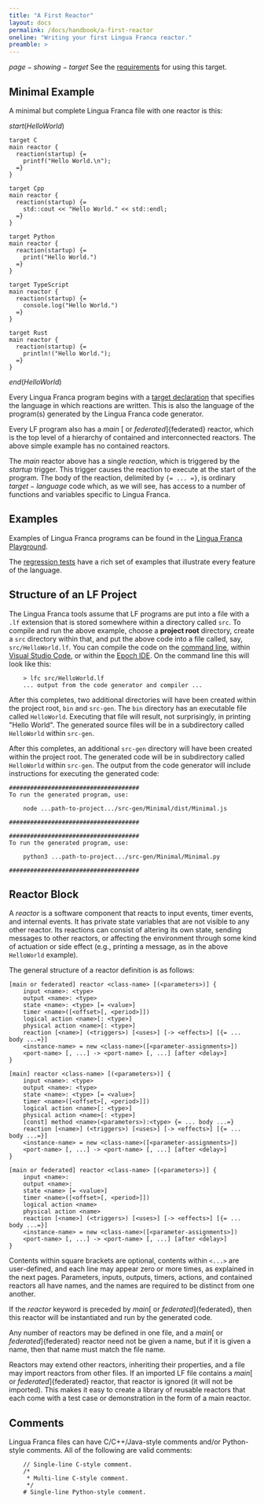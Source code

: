 ```yaml
---
title: "A First Reactor"
layout: docs
permalink: /docs/handbook/a-first-reactor
oneline: "Writing your first Lingua Franca reactor."
preamble: >
---
```


$page-showing-target$
See the [requirements](/docs/handbook/target-language-details#requirements) for using this target.

## Minimal Example

A minimal but complete Lingua Franca file with one reactor is this:

$start(HelloWorld)$

```lf-c
target C
main reactor {
  reaction(startup) {=
    printf("Hello World.\n");
  =}
}
```

```lf-cpp
target Cpp
main reactor {
  reaction(startup) {=
    std::cout << "Hello World." << std::endl;
  =}
}
```

```lf-py
target Python
main reactor {
  reaction(startup) {=
    print("Hello World.")
  =}
}
```

```lf-ts
target TypeScript
main reactor {
  reaction(startup) {=
    console.log("Hello World.")
  =}
}
```

```lf-rs
target Rust
main reactor {
  reaction(startup) {=
    println!("Hello World.");
  =}
}
```

$end(HelloWorld)$

Every Lingua Franca program begins with a [target declaration](/docs/handbook/target-declaration) that specifies the language in which reactions are written. This is also the language of the program(s) generated by the Lingua Franca code generator.

Every LF program also has a $main$ [ or $federated$]{federated} reactor, which is the top level of a hierarchy of contained and interconnected reactors. The above simple example has no contained reactors.

The $main$ reactor above has a single $reaction$, which is triggered by the $startup$ trigger. This trigger causes the reaction to execute at the start of the program. The body of the reaction, delimited by `{= ... =}`, is ordinary $target-language$ code which, as we will see, has access to a number of functions and variables specific to Lingua Franca.

## Examples

Examples of Lingua Franca programs can be found in the [Lingua Franca Playground](https://github.com/lf-lang/playground-lingua-franca/tree/main).

The [regression tests](https://github.com/lf-lang/lingua-franca/tree/master/test/) have a rich set of examples that illustrate every feature of the language.

## Structure of an LF Project

The Lingua Franca tools assume that LF programs are put into a file with a `.lf` extension that is stored somewhere within a directory called `src`. To compile and run the above example, choose a **project root** directory, create a `src` directory within that, and put the above code into a file called, say, `src/HelloWorld.lf`. You can compile the code on the [command line](/docs/handbook/command-line-tools), within [Visual Studio Code](/docs/handbook/code-extension), or within the [Epoch IDE](/docs/handbook/epoch-ide). On the command line this will look like this:

```
    > lfc src/HelloWorld.lf
    ... output from the code generator and compiler ...
```

<div class="lf-c lf-cpp lf-rs">

After this completes, two additional directories will have been created within
the project root, `bin` and `src-gen`. The `bin` directory has an
executable file called `HelloWorld`. Executing that file will result, not
surprisingly, in printing "Hello World". The generated source files will be
in a subdirectory called `HelloWorld` within `src-gen`.

</div>

<div class="lf-ts lf-py">

After this completes, an additional `src-gen` directory will have been created within the project root. The generated code will be in subdirectory called `HelloWorld` within `src-gen`. The output from the code generator will include instructions for executing the generated code:

```lf-ts
#####################################
To run the generated program, use:

    node ...path-to-project.../src-gen/Minimal/dist/Minimal.js

#####################################
```

```lf-py
#####################################
To run the generated program, use:

    python3 ...path-to-project.../src-gen/Minimal/Minimal.py

#####################################
```

</div>

## Reactor Block

A $reactor$ is a software component that reacts to input events, timer events, and internal events. It has private state variables that are not visible to any other reactor. Its reactions can consist of altering its own state, sending messages to other reactors, or affecting the environment through some kind of actuation or side effect (e.g., printing a message, as in the above `HelloWorld` example).

The general structure of a reactor definition is as follows:

<div class="lf-c lf-ts">

```lf
[main or federated] reactor <class-name> [(<parameters>)] {
    input <name>: <type>
    output <name>: <type>
    state <name>: <type> [= <value>]
    timer <name>([<offset>[, <period>]])
    logical action <name>[: <type>]
    physical action <name>[: <type>]
    reaction [<name>] (<triggers>) [<uses>] [-> <effects>] [{= ... body ...=}]
    <instance-name> = new <class-name>([<parameter-assignments>])
    <port-name> [, ...] -> <port-name> [, ...] [after <delay>]
}
```

</div>

<div class="lf-cpp lf-rs">

```lf
[main] reactor <class-name> [(<parameters>)] {
    input <name>: <type>
    output <name>: <type>
    state <name>: <type> [= <value>]
    timer <name>([<offset>[, <period>]])
    logical action <name>[: <type>]
    physical action <name>[: <type>]
    [const] method <name>(<parameters>):<type> {= ... body ...=}
    reaction [<name>] (<triggers>) [<uses>] [-> <effects>] [{= ... body ...=}]
    <instance-name> = new <class-name>([<parameter-assignments>])
    <port-name> [, ...] -> <port-name> [, ...] [after <delay>]
}
```

</div>

<div class="lf-py">

```lf
[main or federated] reactor <class-name> [(<parameters>)] {
    input <name>:
    output <name>:
    state <name> [= <value>]
    timer <name>([<offset>[, <period>]])
    logical action <name>
    physical action <name>
    reaction [<name>] (<triggers>) [<uses>] [-> <effects>] [{= ... body ...=}]
    <instance-name> = new <class-name>([<parameter-assignments>])
    <port-name> [, ...] -> <port-name> [, ...] [after <delay>]
}
```

</div>

Contents within square brackets are optional, contents within `<...>` are user-defined, and each line may appear zero or more times, as explained in the next pages. Parameters, inputs, outputs, timers, actions, and contained reactors all have names, and the names are required to be distinct from one another.

If the $reactor$ keyword is preceded by $main$[ or $federated$]{federated}, then this reactor will be instantiated and run by the generated code.

Any number of reactors may be defined in one file, and a $main$[ or $federated$]{federated} reactor need not be given a name, but if it is given a name, then that name must match the file name.

Reactors may extend other reactors, inheriting their properties, and a file may import reactors from other files. If an imported LF file contains a $main$[ or $federated$]{federated} reactor, that reactor is ignored (it will not be imported). This makes it easy to create a library of reusable reactors that each come with a test case or demonstration in the form of a main reactor.

## Comments

Lingua Franca files can have C/C++/Java-style comments and/or Python-style comments. All of the following are valid comments:

```
    // Single-line C-style comment.
    /*
     * Multi-line C-style comment.
     */
    # Single-line Python-style comment.
```
